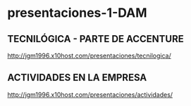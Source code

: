 # presentaciones-1-DAM
## TECNILÓGICA - PARTE DE ACCENTURE

<http://jgm1996.x10host.com/presentaciones/tecnilogica/>

## ACTIVIDADES EN LA EMPRESA

<http://jgm1996.x10host.com/presentaciones/actividades/>
